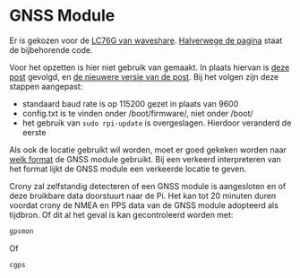 # GNSS Module
Er is gekozen voor de [LC76G van waveshare](https://www.waveshare.com/wiki/LC76G_GNSS_Module). [Halverwege de pagina](https://www.waveshare.com/wiki/LC76G_GNSS_Module#:~:text=as%20shown%20below%3A-,Working%20With%20Raspberry%20Pi) staat de bijbehorende code.

Voor het opzetten is hier niet gebruik van gemaakt. In plaats hiervan is [deze post](https://austinsnerdythings.com/2021/04/19/microsecond-accurate-ntp-with-a-raspberry-pi-and-pps-gps/) gevolgd, en [de nieuwere versie van de post](https://austinsnerdythings.com/2025/02/14/revisiting-microsecond-accurate-ntp-for-raspberry-pi-with-gps-pps-in-2025/). Bij het volgen zijn deze stappen aangepast:
* standaard baud rate is op 115200 gezet in plaats van 9600
* config.txt is te vinden onder /boot/firmware/, niet onder /boot/
* het gebruik van `sudo rpi-update` is overgeslagen. Hierdoor veranderd de eerste 

Als ook de locatie gebruikt wil worden, moet er goed gekeken worden naar [welk format](https://support.google.com/maps/answer/18539?hl=en&co=GENIE.Platform%3DDesktop#:~:text=Format%20your%20coordinates%20so%20they%20work%20in%20Google,your%20longitude%20coordinate%20is%20between%20-180%20and%20180.) de GNSS module gebruikt. Bij een verkeerd interpreteren van het format lijkt de GNSS module een verkeerde locatie te geven.

Crony zal zelfstandig detecteren of een GNSS module is aangesloten en of deze bruikbare data doorstuurt naar de Pi. Het kan tot 20 minuten duren voordat crony de NMEA en PPS data van de GNSS module adopteerd als tijdbron. Of dit al het geval is kan gecontroleerd worden met:
```bash
gpsmon
```
Of
```bash
cgps
```